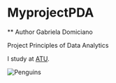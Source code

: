 # MyprojectPDA

** Author Gabriela Domiciano

Project  Principles of Data Analytics

I study at [ATU](https://www.atu.ie).


![Penguins](https://allisonhorst.github.io/palmerpenguins/reference/figures/lter_penguins.png)

